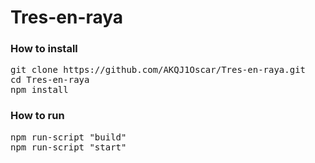 # Tres-en-raya

### How to install

<pre>
git clone https://github.com/AKQJ1Oscar/Tres-en-raya.git
cd Tres-en-raya
npm install
</pre>

### How to run

<pre>
npm run-script "build"
npm run-script "start"
</pre>